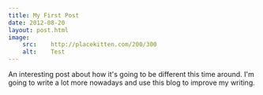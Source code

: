 ```yaml
---
title: My First Post
date: 2012-08-20
layout: post.html
image:
    src:    http://placekitten.com/200/300
    alt:    Test
---
```


An interesting post about how it's going to be different this time around. I'm going to write a lot more nowadays and use this blog to improve my writing.
